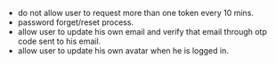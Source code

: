 - do not allow user to request more than one token every 10 mins.
- password forget/reset process.
- allow user to update his own email and verify that email through otp code sent to his email.
- allow user to update his own avatar when he is logged in.
